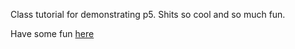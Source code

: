 Class tutorial for demonstrating p5. Shits so cool and so much fun.

Have some fun [here](https://aparkinbotswana.github.io/p5-class-tutorial/)
